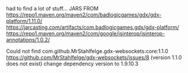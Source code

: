 had to find a lot of stuff...
JARS FROM
    https://repo1.maven.org/maven2/com/badlogicgames/gdx/gdx-platform/1.11.0/
    https://jarcasting.com/artifacts/com.badlogicgames.gdx/gdx-platform/
    https://repo1.maven.org/maven2/com/google/jsinterop/jsinterop-annotations/1.0.2/

Could not find com.github.MrStahlfelge.gdx-websockets:core:1.1.0
    https://github.com/MrStahlfelge/gdx-websockets/issues/8
    (version 1.1.0 does not exist) change dependency version to 1.9.10.3